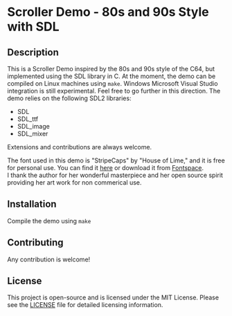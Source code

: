 # Scroller Demo - 80s and 90s Style with SDL

## Description

This is a Scroller Demo inspired by the 80s and 90s style of the C64, but implemented using the SDL library in C. 
At the moment, the demo can be compiled on Linux machines using `make`. Windows Microsoft Visual Studio integration
is still experimental. Feel free to go further in this direction. The demo relies on the following SDL2 libraries:

- SDL
- SDL_ttf
- SDL_image
- SDL_mixer

Extensions and contributions are always welcome.

The font used in this demo is "StripeCaps" by "House of Lime," and it is free for personal use. 
You can find it [here](https://blogfonts.com/stripes-caps.font) or download it from [Fontspace](https://www.fontspace.com/get/family/2333d).  
I thank the author for her wonderful masterpiece and her open source spirit providing her art work 
for non commerical use.

## Installation

Compile the demo using `make`

## Contributing

Any contribution is welcome!

## License

This project is open-source and is licensed under the MIT License. Please see the 
[LICENSE](LICENSE.md) file for detailed licensing information.

